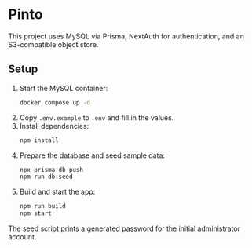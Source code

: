 # Pinto

This project uses MySQL via Prisma, NextAuth for authentication, and an S3-compatible object store.

## Setup

1. Start the MySQL container:
   ```bash
   docker compose up -d
   ```
2. Copy `.env.example` to `.env` and fill in the values.
3. Install dependencies:
   ```bash
   npm install
   ```
4. Prepare the database and seed sample data:
   ```bash
   npx prisma db push
   npm run db:seed
   ```
5. Build and start the app:
   ```bash
   npm run build
   npm start
   ```

The seed script prints a generated password for the initial administrator account.
